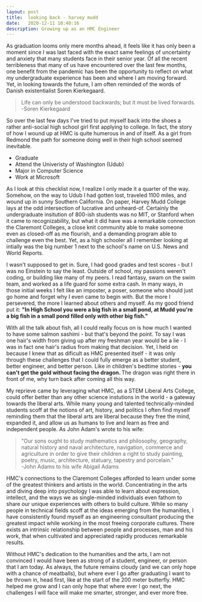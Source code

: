 ```yaml
---
layout: post
title:  looking back - harvey mudd
date:   2020-12-11 10:40:16
description: Growing up as an HMC Engineer
---
```


As graduation looms only mere months ahead, it feels like it has only been a moment since I was last faced with the exact same feelings of uncertainty and anxiety that many students face in their senior year. Of all the recent terribleness that many of us have encountered over the last few months, one benefit from the pandemic has been the opportunity to reflect on what my undergraduate experience has been and where I am moving forward. Yet, in looking towards the future, I am often reminded of the words of Danish existentialist Soren Kierkegaard.

<blockquote>
	Life can only be understood backwards; but it must be lived forwards.<br>
	-Soren Kierkegaard
</blockquote>

So over the last few days I've tried to put myself back into the shoes a rather anti-social high school girl first applying to college. In fact, the story of how I wound up at HMC is quite humerous in and of itself. As a girl from Redmond the path for someone doing well in their high school seemed inevitable.
<ul>
	<li>Graduate</li>
	<li>Attend the Univeristy of Washington (Udub)</li>
	<li>Major in Computer Science</li>
	<li>Work at Microsoft</li>
</ul>
As I look at this checklist now, I realize I only made it a quarter of the way. Somehow, on the way to Udub I had gotten lost, traveled 1100 miles, and wound up in sunny Southern California. On paper, Harvey Mudd College lays at the odd intersection of lucrative and unheard-of. Certainly the undergraduate insitution of 800-ish students was no MIT, or Stanford when it came to recognizability, but what it did have was a remarkable connection the Claremont Colleges, a close knit community able to make someone even as closed-off as me flourish, and a demanding program able to challenge even the best. Yet, as a high schooler all I remember looking at intially was the big number 1 next to the school's name on U.S. News and World Reports.

I wasn't supposed to get in. Sure, I had good grades and test scores - but I was no Einstein to say the least. Outside of school, my passions weren't coding, or building like many of my peers. I read fantasy, swam on the swim team, and worked as a life guard for some extra cash. In many ways, in those initial weeks I felt like an imposter, a poser, someone who should just go home and forget why I even came to begin with. But the more I persevered, the more I learned about others and myself. As my good friend put it: <b> "In High School you were a big fish in a small pond, at Mudd you're a big fish in a small pond filled only with other big fish."</b>

With all the talk about fish, all I could really focus on is how much I wanted to have some salmon sashimi - but that's beyond the point. To say I was one hair's width from giving up after my freshman year would be a lie - I was in fact one hair's radius from making that decision. Yet, I held on because I knew that as dificult as HMC presented itself - it was only through these challenges that I could fully emerge as a better student, better engineer, and better person. Like in children's bedtime stories - <b> you can't get the gold without facing the dragon. </b> The dragon was right there in front of me, why turn back after coming all this way.

My reprieve came by leveraging what HMC, as a STEM Liberal Arts College, could offer better than any other science instutions in the world - a gateway towards the liberal arts. While many young and talented technically-minded students scoff at the notions of art, history, and politics I often find myself reminding them that the liberal arts are liberal because they free the mind, expanded it, and allow us as humans to live and learn as free and independent people. As John Adam's wrote to his wife:

<blockquote>
	"Our sons ought to study mathematics and philosophy, geography, natural history and naval architecture, navigation, commerce and agriculture in order to give their children a right to study painting, poetry, music, architecture, statuary, tapestry and porcelain." <br>
	-John Adams to his wife Abigail Adams
</blockquote>

HMC's connections to the Claremont Colleges afforded to learn under some of the greatest thinkers and artists in the world. Concentrating in the arts and diving deep into psychology I was able to learn about expression, intellect, and the ways we as single-minded individuals even fathom to share our unique experiences with others to build culture. While so many people in technical fields scoff at the ideas emerging from the humanities, I have consistently found myself as an engineering consultant producing the greatest impact while working in the most freeing corporate cultures. There exists an intrinsic relationship between people and processes, man and his work, that when cultivated and appreciated rapidly produces remarkable results.

Without HMC's dedication to the humanities and the arts, I am not convinced I would have been as strong of a student, engineer, or person that I am today. As always, the future remains cloudy (and we can only hope with a chance of meatballs), but where ever I go after graduating I want to be thrown in, head first, like at the start of the 200 meter butterfly. HMC helped me grow and I can only hope that where ever I go next, the challenges I will face will make me smarter, stronger, and ever more free.